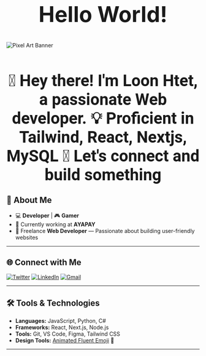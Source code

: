 <link href="https://fonts.googleapis.com/css2?family=Roboto:wght@400;700&display=swap" rel="stylesheet">

<h1 style="font-size: 4em; font-weight: bold; text-align: center;">Hello World!</h1>


![Pixel Art Banner](https://user-images.githubusercontent.com/74038190/225813708-98b745f2-7d22-48cf-9150-083f1b00d6c9.gif)

<h1 style="font-family: 'Roboto', sans-serif; font-size: 3em; font-weight: bold; text-align: center;">
  👋 Hey there! I'm Loon Htet, a passionate Web developer. 💡 Proficient in Tailwind, React, Nextjs, MySQL 🚀 Let's connect and build something
</h1>

## 🎨 About Me
- 💻 **Developer** | 🎮 **Gamer**  
- 🌱 Currently working at **AYAPAY**  
- 🎯 Freelance **Web Developer** — Passionate about building user-friendly websites

---

## 🌐 Connect with Me
[![Twitter](https://img.shields.io/badge/Twitter-%231DA1F2.svg?style=for-the-badge&logo=twitter&logoColor=white)](https://twitter.com/your-profile)
[![LinkedIn](https://img.shields.io/badge/LinkedIn-%230A66C2.svg?style=for-the-badge&logo=linkedin&logoColor=white)](https://linkedin.com/in/your-profile)
[![Gmail](https://img.shields.io/badge/Gmail-D14836.svg?style=for-the-badge&logo=gmail&logoColor=white)](mailto:your-email@gmail.com)

---

## 🛠️ Tools & Technologies
- **Languages:** JavaScript, Python, C#
- **Frameworks:** React, Next.js, Node.js  
- **Tools:** Git, VS Code, Figma, Tailwind CSS  
- **Design Tools:** [Animated Fluent Emoji](https://animated-fluent-emoji.vercel.app/) 💖

---
